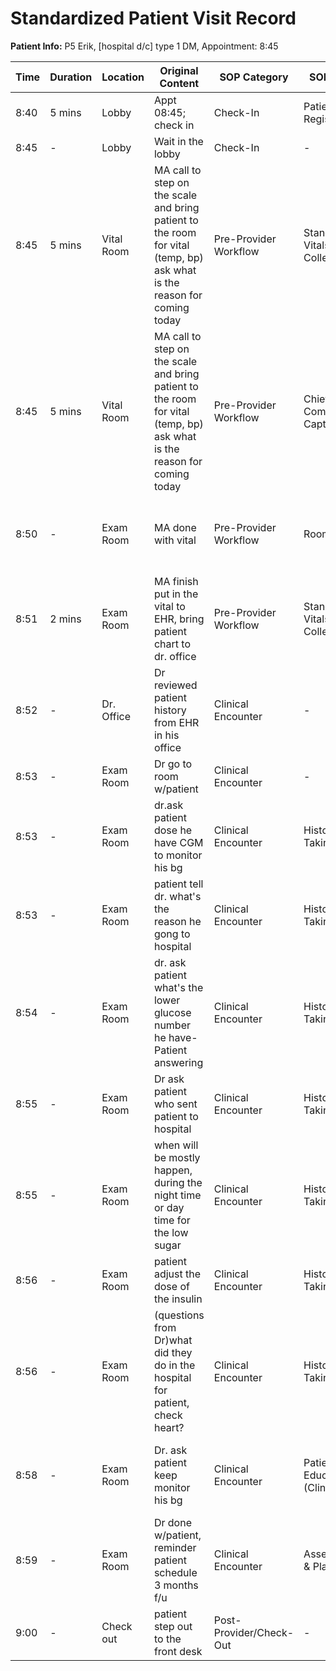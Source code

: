 # Standardized Patient Visit Record

**Patient Info:** P5 Erik, [hospital d/c] type 1 DM, Appointment: 8:45

| Time | Duration | Location | Original Content | SOP Category | SOP Task | Completed Checklist | Primary Role | Extra Task |
|------|----------|----------|------------------|--------------|----------|-------------------|--------------|------------|
| 8:40 | 5 mins | Lobby | Appt 08:45; check in | Check-In | Patient Registration | ☐ Arrival time recorded | Front Desk | - |
| 8:45 | - | Lobby | Wait in the lobby | Check-In | - | - | Patient | - |
| 8:45 | 5 mins | Vital Room | MA call to step on the scale and bring patient to the room for vital (temp, bp) ask what is the reason for coming today | Pre-Provider Workflow | Standard Vitals Collection | ☐ ID verified<br>☐ Vitals collected | MA | - |
| 8:45 | 5 mins | Vital Room | MA call to step on the scale and bring patient to the room for vital (temp, bp) ask what is the reason for coming today | Pre-Provider Workflow | Chief Complaint Capture | ☐ Open-ended question asked | MA | - |
| 8:50 | - | Exam Room | MA done with vital | Pre-Provider Workflow | Rooming | ☐ Patient called from lobby<br>☐ Escorted to correct room | MA | - |
| 8:51 | 2 mins | Exam Room | MA finish put in the vital to EHR, bring patient chart to dr. office | Pre-Provider Workflow | Standard Vitals Collection | ☐ Documented in EHR | MA | Patient Chart Delivery |
| 8:52 | - | Dr. Office | Dr reviewed patient history from EHR in his office | Clinical Encounter | - | - | MD/NP | Patient Chart Review |
| 8:53 | - | Exam Room | Dr go to room w/patient | Clinical Encounter | - | - | MD/NP | - |
| 8:53 | - | Exam Room | dr.ask patient dose he have CGM to monitor his bg | Clinical Encounter | History Taking | ☐ Chief complaint reviewed | MD/NP | - |
| 8:53 | - | Exam Room | patient tell dr. what's the reason he gong to hospital | Clinical Encounter | History Taking | ☐ HPI documented | MD/NP | - |
| 8:54 | - | Exam Room | dr. ask patient what's the lower glucose number he have- Patient answering | Clinical Encounter | History Taking | ☐ HPI documented | MD/NP | - |
| 8:55 | - | Exam Room | Dr ask patient who sent patient to hospital | Clinical Encounter | History Taking | ☐ HPI documented | MD/NP | - |
| 8:55 | - | Exam Room | when will be mostly happen, during the night time or day time for the low sugar | Clinical Encounter | History Taking | ☐ HPI documented | MD/NP | - |
| 8:56 | - | Exam Room | patient adjust the dose of the insulin | Clinical Encounter | History Taking | ☐ Medications & allergies confirmed | MD/NP | - |
| 8:56 | - | Exam Room | (questions from Dr)what did they do in the hospital for patient, check heart? | Clinical Encounter | History Taking | ☐ HPI documented | MD/NP | - |
| 8:58 | - | Exam Room | Dr. ask patient keep monitor his bg | Clinical Encounter | Patient Education (Clinical) | ☐ Education topics identified<br>☐ Explained in plain language | MD/NP | - |
| 8:59 | - | Exam Room | Dr done w/patient, reminder patient schedule 3 months f/u | Clinical Encounter | Assessment & Plan | ☐ Follow-up arranged | MD/NP | - |
| 9:00 | - | Check out | patient step out to the front desk | Post-Provider/Check-Out | - | - | Patient | - |